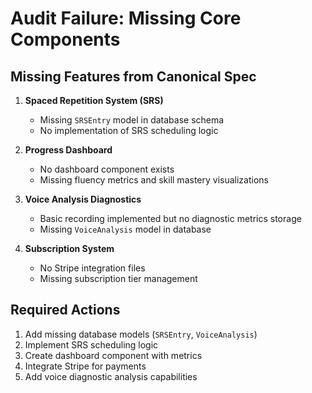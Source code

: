 # Audit Failure: Missing Core Components

## Missing Features from Canonical Spec
1. **Spaced Repetition System (SRS)**
   - Missing `SRSEntry` model in database schema
   - No implementation of SRS scheduling logic

2. **Progress Dashboard**
   - No dashboard component exists
   - Missing fluency metrics and skill mastery visualizations

3. **Voice Analysis Diagnostics**
   - Basic recording implemented but no diagnostic metrics storage
   - Missing `VoiceAnalysis` model in database

4. **Subscription System**
   - No Stripe integration files
   - Missing subscription tier management

## Required Actions
1. Add missing database models (`SRSEntry`, `VoiceAnalysis`)
2. Implement SRS scheduling logic
3. Create dashboard component with metrics
4. Integrate Stripe for payments
5. Add voice diagnostic analysis capabilities